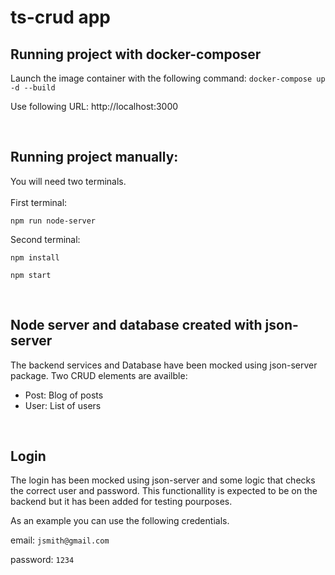 <!--# Getting Started with Create React App

This project was bootstrapped with [Create React App](https://github.com/facebook/create-react-app).

## Available Scripts

In the project directory, you can run:

### `npm start`

Runs the app in the development mode.\
Open [http://localhost:3000](http://localhost:3000) to view it in the browser.

The page will reload if you make edits.\
You will also see any lint errors in the console.

### `npm test`

Launches the test runner in the interactive watch mode.\
See the section about [running tests](https://facebook.github.io/create-react-app/docs/running-tests) for more information.

### `npm run build`

Builds the app for production to the `build` folder.\
It correctly bundles React in production mode and optimizes the build for the best performance.

The build is minified and the filenames include the hashes.\
Your app is ready to be deployed!

See the section about [deployment](https://facebook.github.io/create-react-app/docs/deployment) for more information.

### `npm run eject`

**Note: this is a one-way operation. Once you `eject`, you can’t go back!**

If you aren’t satisfied with the build tool and configuration choices, you can `eject` at any time. This command will remove the single build dependency from your project.

Instead, it will copy all the configuration files and the transitive dependencies (webpack, Babel, ESLint, etc) right into your project so you have full control over them. All of the commands except `eject` will still work, but they will point to the copied scripts so you can tweak them. At this point you’re on your own.

You don’t have to ever use `eject`. The curated feature set is suitable for small and middle deployments, and you shouldn’t feel obligated to use this feature. However we understand that this tool wouldn’t be useful if you couldn’t customize it when you are ready for it.

## Learn More

You can learn more in the [Create React App documentation](https://facebook.github.io/create-react-app/docs/getting-started).

To learn React, check out the [React documentation](https://reactjs.org/).-->




# ts-crud app

## Running project with docker-composer
Launch the image container with the following command:
```docker-compose up -d --build```

Use following URL:
http://localhost:3000

<br/>

## Running project manually:

You will need two terminals.
<br/><br/>
First terminal:
```
npm run node-server
```

Second terminal: 
```
npm install
```
```
npm start
```

<br/>


## Node server and database created with json-server
The backend services and Database have been mocked using json-server package.
Two CRUD elements are availble:
- Post: Blog of posts
- User: List of users

<br/>

## Login 
The login has been mocked using json-server and some logic that checks the correct user and password. This functionallity is expected to be on the backend but it has been added for testing pourposes.

As an example you can use the following credentials.

email: ```jsmith@gmail.com```

password: ```1234```